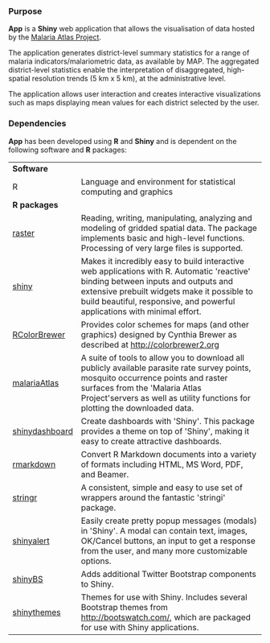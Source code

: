 ###  Purpose

**App** is a **Shiny** web application that allows the visualisation of data hosted by the [Malaria Atlas Project](https://map.ox.ac.uk/).

The application generates district-level summary statistics for a range of malaria indicators/malariometric data, as available by MAP. The aggregated district-level statistics enable the interpretation of disaggregated, high-spatial resolution trends (5 km x 5 km), at the administrative level.

The application allows user interaction and creates interactive visualizations such as maps displaying mean values for each district selected by the user.


### Dependencies


**App** has been developed using **R** and **Shiny** and is dependent on the following software and **R** packages:


|  |   |
--- | ----
**Software**   | 
R  | Language and environment for statistical computing and graphics|
**R packages** |
[raster](https://cran.r-project.org/web/packages/raster/raster.pdf)| Reading, writing, manipulating, analyzing and modeling of gridded spatial data. The package implements basic and high-level functions. Processing of very large files is supported.|
[shiny](https://cran.r-project.org/web/packages/shiny/shiny.pdf)| Makes it incredibly easy to build interactive web applications with R. Automatic 'reactive' binding between inputs and outputs and extensive prebuilt widgets make it possible to build beautiful, responsive, and powerful applications with minimal effort.|
[RColorBrewer](https://cran.r-project.org/web/packages/RColorBrewer/RColorBrewer.pdf)| Provides color schemes for maps (and other graphics) designed by Cynthia Brewer as described at http://colorbrewer2.org |
[malariaAtlas](https://cran.r-project.org/web/packages/malariaAtlas/malariaAtlas.pdf)| A suite of tools to allow you to download all publicly available parasite rate survey points, mosquito occurrence points and raster surfaces from the 'Malaria Atlas Project'servers as well as utility functions for plotting the downloaded data.|
[shinydashboard](https://cran.r-project.org/web/packages/shinydashboard/shinydashboard.pdf)| Create dashboards with 'Shiny'. This package provides a theme on top of 'Shiny', making it easy to create attractive dashboards.|
[rmarkdown](https://cran.r-project.org/web/packages/rmarkdown/rmarkdown.pdf)| Convert R Markdown documents into a variety of formats including HTML, MS Word, PDF, and Beamer.|
[stringr](https://cran.r-project.org/web/packages/stringr/stringr.pdf)| A consistent, simple and easy to use set of wrappers around the fantastic 'stringi' package.|
[shinyalert](https://cran.r-project.org/web/packages/shinyalert/shinyalert.pdf)| Easily create pretty popup messages (modals) in 'Shiny'. A modal can contain text, images, OK/Cancel buttons, an input to get a response from the user, and many more customizable options.|
[shinyBS](https://cran.r-project.org/web/packages/shinyBS/shinyBS.pdf)| Adds additional Twitter Bootstrap components to Shiny.|
[shinythemes](https://cran.r-project.org/web/packages/shinythemes/shinythemes.pdf) | Themes for use with Shiny. Includes several Bootstrap themes from http://bootswatch.com/, which are packaged for use with Shiny applications.|
 
